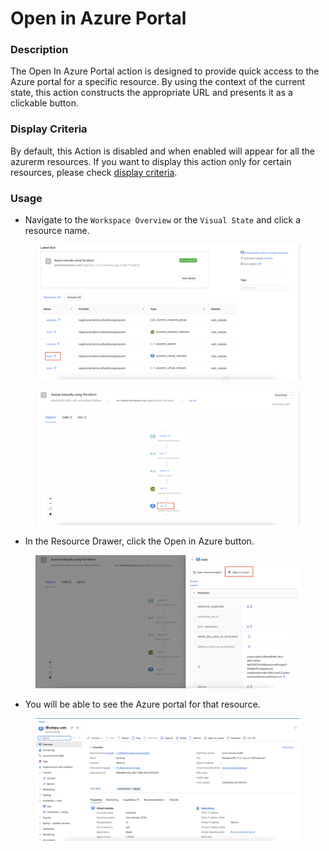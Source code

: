 # Open in Azure Portal

### Description

The Open In Azure Portal action is designed to provide quick access to the Azure portal for a specific resource. By using the context of the current state, this action constructs the appropriate URL and presents it as a clickable button.

### Display Criteria

By default, this Action is disabled and when enabled will appear for all the azurerm resources. If you want to display this action only for certain resources, please check  [display criteria](terrakube.open-azure.md#display-criteria).

### Usage

* Navigate to the `Workspace Overview` or the `Visual State` and click a resource name.

<figure><img src="../../../../.gitbook/assets/image (393).png" alt=""><figcaption></figcaption></figure>

<figure><img src="../../../../.gitbook/assets/image (394).png" alt=""><figcaption></figcaption></figure>

* In the Resource Drawer, click the Open in Azure button.

<figure><img src="../../../../.gitbook/assets/image (395).png" alt=""><figcaption></figcaption></figure>

* You will be able to see the Azure portal for that resource.

<figure><img src="../../../../.gitbook/assets/image (396).png" alt=""><figcaption></figcaption></figure>

